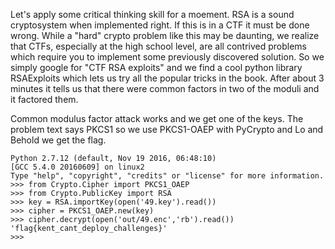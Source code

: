 Let's apply some critical thinking skill for a moement.
RSA is a sound cryptosystem when implemented right. If this is in a CTF it must be done wrong.
While a "hard" crypto problem like this may be daunting, we realize that CTFs, especially at the high school level, are all contrived problems which require you to implement some previously discovered solution.
So we simply google for "CTF RSA exploits" and we find a cool python library RSAExploits which lets us try all the popular tricks in the book.
After about 3 minutes it tells us that there were common factors in two of the moduli and it factored them.

Common modulus factor attack works and we get one of the keys.
The problem text says PKCS1 so we use PKCS1-OAEP with PyCrypto and Lo and Behold we get the flag.

```
Python 2.7.12 (default, Nov 19 2016, 06:48:10)
[GCC 5.4.0 20160609] on linux2
Type "help", "copyright", "credits" or "license" for more information.
>>> from Crypto.Cipher import PKCS1_OAEP
>>> from Crypto.PublicKey import RSA
>>> key = RSA.importKey(open('49.key').read())
>>> cipher = PKCS1_OAEP.new(key)
>>> cipher.decrypt(open('out/49.enc','rb').read())
'flag{kent_cant_deploy_challenges}'
>>>
```
